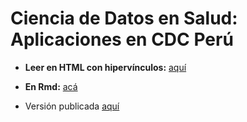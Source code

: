 # Ciencia de Datos en Salud: Aplicaciones en CDC Perú

- __Leer en HTML con hipervínculos:__ [aquí](https://avallecam.github.io/health_data_science_editorial/20191208-cdc_editorial.html)

- __En Rmd:__ [acá](https://github.com/avallecam/health_data_science_editorial/blob/master/20191208-cdc_editorial.Rmd)


- Versión publicada [aquí](https://www.google.com/url?sa=t&rct=j&q=&esrc=s&source=web&cd=1&ved=2ahUKEwjlgbuMh_XmAhW_HLkGHaYaC4UQFjAAegQIAxAC&url=https%3A%2F%2Fwww.dge.gob.pe%2Fportal%2Fdocs%2Fvigilancia%2Fboletines%2F2019%2F49.pdf&usg=AOvVaw0dT-eIufygx3x0OKfsAmIS)